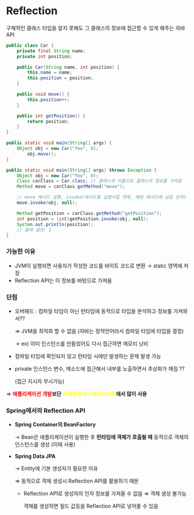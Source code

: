 # **Reflection**

구체적인 클래스 타입을 알지 못해도 그 클래스의 정보에 접근할 수 있게 해주는 자바 API

```java
public class Car {
    private final String name;
    private int position;

    public Car(String name, int position) {
        this.name = name;
        this.position = position;
    }

    public void move() {
        this.position++;
    }

    public int getPosition() {
        return position;
    }
}
```

```java
public static void main(String[] args) {
    Object obj = new Car("foo", 0);
		obj.move();
}
```

```java
public static void main(String[] args) throws Exception {
    Object obj = new Car("foo", 0);
    Class carClass = Car.class; // 클래스의 이름으로 클래스의 정보를 가져옴
    Method move = carClass.getMethod("move");

    // move 메서드 실행, invoke(메서드를 실행시킬 객체, 해당 메서드에 넘길 인자)
    move.invoke(obj, null);

    Method getPosition = carClass.getMethod("getPosition");
    int position = (int)getPosition.invoke(obj, null);
    System.out.println(position);
    // 출력 결과: 1
}
```

### 가능한 이유

- JVM이 실행되면 사용자가 작성한 코드를 바이트 코드로 변환 → static 영역에 저장
- Reflection API는 이 정보를 바탕으로 가져옴

### 단점

- 오버헤드 : 컴파일 타임이 아닌 런타임에 동적으로 타입을 분석하고 정보를 가져와서??
    
    ⇒ JVM을 최적화 할 수 없음 (자바는 정적언어라서 컴파일 타임에 타입을 결정)
    
     → ex) 이미 인스턴스를 만들었어도 다시 접근하면 메모리 낭비
    
- 컴파일 타임에 확인되지 않고 런타임 시에만 발생하는 문제 발생 가능
- private 인스턴스 변수, 메소드에 접근해서 내부를 노출하면서 추상화가 깨짐 ??
    
    (접근 지시자 무시가능)
    

⇒ **<span style="color:red;">애플리케이션 개발</span>보단 <span style="color:yellow">프레임워크나 라이브러리</span>에서 많이 사용**



### Spring에서의 Reflection API

- **Spring Container의 BeanFactory**
    
    → Bean은 애플리케이션이 실행한 후 **런타임에 객체가 호출될 때** 동적으로 객체의 인스턴스를 생성 (이때 사용) 
    

- **Spring Data JPA**
    
    → Entity에 기본 생성자가 필요한 이유
    
     ⇒ 동적으로 객체 생성시 Reflection API를 활용하기 때문
    
    - Reflection API로 생성자의 인자 정보를 가져올 수 없음 ⇒ 객체 생성 불가능
        
        객체를 생성하면 필드 값등을 Reflection API로 넣어줄 수 있음
